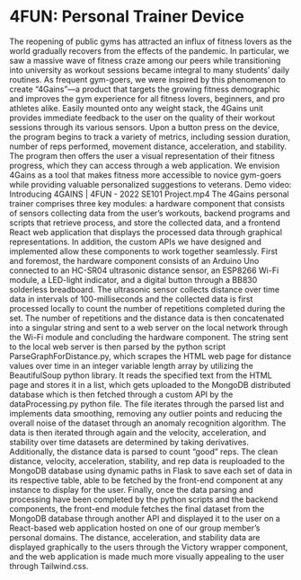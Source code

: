 # 4FUN: Personal Trainer Device
The reopening of public gyms has attracted an influx of fitness lovers as the world gradually recovers from the effects of the pandemic. In particular, we saw a massive wave of fitness craze among our peers while transitioning into university as workout sessions became integral to many students’ daily routines. As frequent gym-goers, we were inspired by this phenomenon to create “4Gains”—a product that targets the growing fitness demographic and improves the gym experience for all fitness lovers, beginners, and pro athletes alike. 
Easily mounted onto any weight stack, the 4Gains unit provides immediate feedback to the user on the quality of their workout sessions through its various sensors. Upon a button press on the device, the program begins to track a variety of metrics, including session duration, number of reps performed, movement distance, acceleration, and stability. The program then offers the user a visual representation of their fitness progress, which they can access through a web application. We envision 4Gains as a tool that makes fitness more accessible to novice gym-goers while providing valuable personalized suggestions to veterans. Demo video: Introducing 4GAINS | 4FUN - 2022 SE101 Project.mp4
The 4Gains personal trainer comprises three key modules: a hardware component that consists of sensors collecting data from the user’s workouts, backend programs and scripts that retrieve process, and store the collected data, and a frontend React web application that displays the processed data through graphical representations. In addition, the custom APIs we have designed and implemented allow these components to work together seamlessly.
First and foremost, the hardware component consists of an Arduino Uno connected to an HC-SR04 ultrasonic distance sensor, an ESP8266 Wi-Fi module, a LED-light indicator, and a digital button through a BB830 solderless breadboard. The ultrasonic sensor collects distance over time data in intervals of 100-milliseconds and the collected data is first processed locally to count the number of repetitions completed during the set. The number of repetitions and the distance data is then concatenated into a singular string and sent to a web server on the local network through the Wi-Fi module and concluding the hardware component.
The string sent to the local web server is then parsed by the python script ParseGraphForDistance.py, which scrapes the HTML web page for distance values over time in an integer variable length array by utilizing the BeautifulSoup python library. It reads the specified text from the HTML page and stores it in a list, which gets uploaded to the MongoDB distributed database which is then fetched through a custom API by the dataProcessing.py python file. The file iterates through the parsed list and implements data smoothing, removing any outlier points and reducing the overall noise of the dataset through an anomaly recognition algorithm. The data is then iterated through again and the velocity, acceleration, and stability over time datasets are determined by taking derivatives. Additionally, the distance data is parsed to count “good” reps. The clean distance, velocity, acceleration, stability, and rep data is reuploaded to the MongoDB database using dynamic paths in Flask to save each set of data in its respective table, able to be fetched by the front-end component at any instance to display for the user.
Finally, once the data parsing and processing have been completed by the python scripts and the backend components, the front-end module fetches the final dataset from the MongoDB database through another API and displayed it to the user on a React-based web application hosted on one of our group member’s personal domains. The distance, acceleration, and stability data are displayed graphically to the users through the Victory wrapper component, and the web application is made much more visually appealing to the user through Tailwind.css. 
